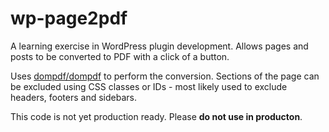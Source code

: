 # wp-page2pdf

A learning exercise in WordPress plugin development. Allows pages and posts to be converted to PDF with a click of a button.

Uses <a href="https://github.com/dompdf/dompdf">dompdf/dompdf</a> to perform the conversion. Sections of the page can be excluded using CSS classes or IDs - most likely used to exclude headers, footers and sidebars.

This code is not yet production ready. Please **do not use in producton**.

